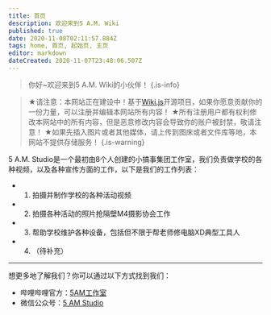 ```yaml
---
title: 首页
description: 欢迎来到5 A.M. Wiki
published: true
date: 2020-11-08T02:11:57.884Z
tags: home, 首页, 起始页, 主页
editor: markdown
dateCreated: 2020-11-07T23:48:06.507Z
---
```


> 你好~欢迎来到5 A.M. Wiki的小伙伴！
{.is-info}

> ★请注意：本网站正在建设中！基于[Wiki.js]()开源项目，如果你愿意贡献你的一份力量，可以注册并编辑本网站所有内容！
> ★所有注册用户都有权利修改本网站中的所有内容，但是恶意修改内容会导致你的账户被封禁，敬请注意！
> ★如果先插入图片或者其他媒体，请上传到图床或者文件库等地，本网站不提供存储服务！
{.is-warning}

5 A.M. Studio是一个最初由8个人创建的小<span title="你知道的太多了" class="heimu">搞事集团</span>工作室，我们负责做学校的各种视频，以及各种宣传方面的工作，以下是我们的工作列表：
- 1. 拍摄并制作学校的各种活动视频
- 2. 拍摄各种活动的照片<span title="你知道的太多了" class="heimu">抢隔壁M4摄影协会工作</span>
- 3. 帮助学校维护各种设备，包括但不限于帮老师修电脑XD<span title="你知道的太多了" class="heimu">典型工具人</span>
- 4. （待补充）

---

想更多地了解我们？你可以通过以下方式找到我们：

- 哔哩哔哩官方：[5AM工作室](https://space.bilibili.com/388224428)
- 微信公众号：[5 AM Studio](https://mp.weixin.qq.com/mp/qrcode?scene=10000004&size=102&__biz=MzU2ODc4MjEwOQ==&mid=2247484233&idx=1&sn=9f7d9b25e60ef8b6e8f0f2a7e7f14305&send_time=)